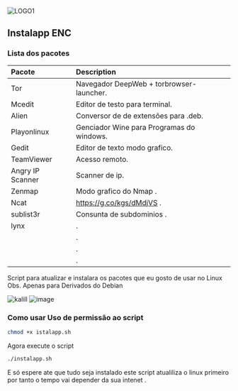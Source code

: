 ![LOGO1](https://user-images.githubusercontent.com/44949748/128208313-211c9bd0-b6aa-4803-af02-27c1a2034ab5.jpg)

## Instalapp ENC


### Lista dos pacotes 

| Pacote                                                       | Description                                                                                                                                     |
| :----------------------------------------------------------- | :---------------------------------------------------------------------------------------------------------------------------------------------- |
| Tor                | Navegador DeepWeb + torbrowser-launcher.                                          |
| Mcedit             | Editor de testo para terminal.
| Alien              | Conversor de de extensões para .deb.
| Playonlinux        | Genciador Wine para Programas do windows.
| Gedit              | Editor de texto modo grafico.
| TeamViewer         | Acesso remoto.
| Angry IP Scanner   | Scanner de ip.
| Zenmap             | Modo grafico do Nmap .
| Ncat               | https://g.co/kgs/dMdjVS .
| sublist3r          | Consunta de subdominios . 
| lynx               | .
|          | .
|          | .
|          | .



Script para atualizar e instalara os pacotes que eu gosto de usar no Linux 
Obs. Apenas para Derivados do Debian 

![kalill](https://user-images.githubusercontent.com/44949748/128220956-7abc176c-3256-4897-9da4-62aba531a5c2.png)
![image](https://user-images.githubusercontent.com/44949748/128208179-de606e8a-b3b9-4797-bb00-4c66f1207146.png)




                    

### Como usar Uso de permissão ao script
```sh
chmod +x istalapp.sh
```
Agora execute o script
```sh
./instalapp.sh
```
E só espere ate que tudo seja instalado este script atualiliza o linux primeiro por tanto o tempo vai depender da sua intenet .
